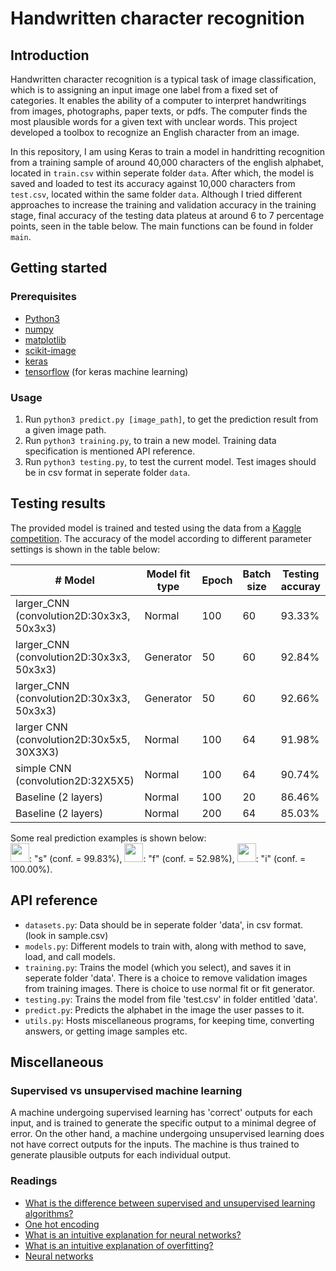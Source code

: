 # Handwritten character recognition

## Introduction

Handwritten character recognition is a typical task of image classification, which is to assigning an input image one label from a fixed set of categories. It enables the ability of a computer to interpret handwritings from images, photographs, paper texts, or pdfs. The computer finds the most plausible words for a given text with unclear words. This project developed a toolbox to recognize an English character from an image.

In this repository, I am using Keras to train a model in handritting recognition from a training sample of around 40,000 characters of the english alphabet, located in `train.csv` within seperate folder `data`. After which, the model is saved and loaded to test its accuracy against 10,000 characters from `test.csv`, located within the same folder `data`. Although I tried different approaches to increase the training and validation accuracy in the training stage, final accuracy of the testing data plateus at around 6 to 7 percentage points, seen in the table below. The main functions can be found in folder `main`.

## Getting started

### Prerequisites
+ [Python3](https://www.python.org/download/releases/3.0/)
+ [numpy](http://www.numpy.org/)
+ [matplotlib](http://matplotlib.org/)
+ [scikit-image](http://scikit-image.org/)
+ [keras](http://machinelearningmastery.com/handwritten-digit-recognition-using-convolutional-neural-networks-python-keras/)
+ [tensorflow](https://www.tensorflow.org/) (for keras machine learning)

### Usage
1. Run `python3 predict.py [image_path]`, to get the prediction result from a given image path.
2. Run `python3 training.py`, to train a new model. Training data specification is mentioned API reference.
3. Run `python3 testing.py`, to test the current model. Test images should be in csv format in seperate folder `data`.

## Testing results

The provided model is trained and tested using the data from a [Kaggle competition](https://inclass.kaggle.com/c/cs5339-prediction-competition). The accuracy of the model according to different parameter settings is shown in the table below:

| # Model | Model fit type | Epoch | Batch size | Testing accuray |
| ------- | -------------- | ----- | ---------- | --------------- |
| larger_CNN (convolution2D:30x3x3, 50x3x3) | Normal | 100 | 60 | 93.33% |
| larger_CNN (convolution2D:30x3x3, 50x3x3) | Generator | 50 | 60 | 92.84% |
| larger_CNN (convolution2D:30x3x3, 50x3x3) | Generator | 50 | 60 | 92.66% |
| larger CNN (convolution2D:30x5x5, 30X3X3) | Normal | 100 | 64 | 91.98% |
| simple CNN (convolution2D:32X5X5) | Normal |100 | 64 | 90.74% |
| Baseline (2 layers) | Normal | 100 | 20 | 86.46% |
| Baseline (2 layers) | Normal | 200 | 64 | 85.03% |

Some real prediction examples is shown below:  
<img src="https://github.com/li-s/Handwriting-recognition/blob/master/data/show_image0.jpg" height="30">: "s" (conf. = 99.83%),
<img src="https://github.com/li-s/Handwriting-recognition/blob/master/data/show_image1.jpg" height="30">: "f" (conf. = 52.98%),
<img src="https://github.com/li-s/Handwriting-recognition/blob/master/data/show_image2.jpg" height="30">: "i" (conf. = 100.00%).

## API reference
+ `datasets.py`: Data should be in seperate folder 'data', in csv format. (look in sample.csv)
+ `models.py`: Different models to train with, along with method to save, load, and call models.
+ `training.py`: Trains the model (which you select), and saves it in seperate folder 'data'. There is a choice to remove validation images from training images. There is choice to use normal fit or fit generator.
+ `testing.py`: Trains the model from file 'test.csv' in folder entitled 'data'.
+ `predict.py`: Predicts the alphabet in the image the user passes to it.
+ `utils.py`: Hosts miscellaneous programs, for keeping time, converting answers, or getting image samples etc.

## Miscellaneous

### Supervised vs unsupervised machine learning
A machine undergoing supervised learning has 'correct' outputs for each input, and is trained to generate the specific output to a minimal degree of error.
On the other hand, a machine undergoing unsupervised learning does not have correct outputs for the inputs. The machine is thus trained to generate plausible outputs for each individual output.

### Readings
+ [What is the difference between supervised and unsupervised learning algorithms?](https://www.quora.com/What-is-the-difference-between-supervised-and-unsupervised-learning-algorithms)
+ [One hot encoding](https://www.quora.com/What-is-one-hot-encoding-and-when-is-it-used-in-data-science)
+ [What is an intuitive explanation for neural networks?](https://www.quora.com/What-is-an-intuitive-explanation-for-neural-networks)
+ [What is an intuitive explanation of overfitting?](https://www.quora.com/What-is-an-intuitive-explanation-of-overfitting)
+ [Neural networks](http://cs231n.github.io/)
